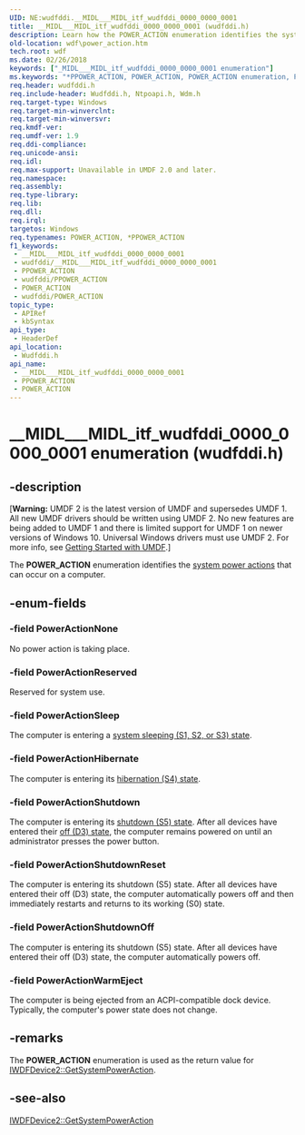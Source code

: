 ```yaml
---
UID: NE:wudfddi.__MIDL___MIDL_itf_wudfddi_0000_0000_0001
title: __MIDL___MIDL_itf_wudfddi_0000_0000_0001 (wudfddi.h)
description: Learn how the POWER_ACTION enumeration identifies the system power actions that can occur on a computer.
old-location: wdf\power_action.htm
tech.root: wdf
ms.date: 02/26/2018
keywords: ["_MIDL___MIDL_itf_wudfddi_0000_0000_0001 enumeration"]
ms.keywords: "*PPOWER_ACTION, POWER_ACTION, POWER_ACTION enumeration, PPOWER_ACTION, PPOWER_ACTION enumeration pointer, PowerActionHibernate, PowerActionNone, PowerActionReserved, PowerActionShutdown, PowerActionShutdownOff, PowerActionShutdownReset, PowerActionSleep, PowerActionWarmEject, __MIDL___MIDL_itf_wudfddi_0000_0000_0001, umdf.power_action, umdfstructs_02db2a83-1907-4aa2-9cdd-af3477e78ddd.xml, wdf.power_action, wudfddi/POWER_ACTION, wudfddi/PPOWER_ACTION, wudfddi/PowerActionHibernate, wudfddi/PowerActionNone, wudfddi/PowerActionReserved, wudfddi/PowerActionShutdown, wudfddi/PowerActionShutdownOff, wudfddi/PowerActionShutdownReset, wudfddi/PowerActionSleep, wudfddi/PowerActionWarmEject"
req.header: wudfddi.h
req.include-header: Wudfddi.h, Ntpoapi.h, Wdm.h
req.target-type: Windows
req.target-min-winverclnt: 
req.target-min-winversvr: 
req.kmdf-ver: 
req.umdf-ver: 1.9
req.ddi-compliance: 
req.unicode-ansi: 
req.idl: 
req.max-support: Unavailable in UMDF 2.0 and later.
req.namespace: 
req.assembly: 
req.type-library: 
req.lib: 
req.dll: 
req.irql: 
targetos: Windows
req.typenames: POWER_ACTION, *PPOWER_ACTION
f1_keywords:
 - __MIDL___MIDL_itf_wudfddi_0000_0000_0001
 - wudfddi/__MIDL___MIDL_itf_wudfddi_0000_0000_0001
 - PPOWER_ACTION
 - wudfddi/PPOWER_ACTION
 - POWER_ACTION
 - wudfddi/POWER_ACTION
topic_type:
 - APIRef
 - kbSyntax
api_type:
 - HeaderDef
api_location:
 - Wudfddi.h
api_name:
 - __MIDL___MIDL_itf_wudfddi_0000_0000_0001
 - PPOWER_ACTION
 - POWER_ACTION
---
```


# __MIDL___MIDL_itf_wudfddi_0000_0000_0001 enumeration (wudfddi.h)


## -description

<p class="CCE_Message">[<b>Warning:</b> UMDF 2 is the latest version of UMDF and supersedes UMDF 1.  All new UMDF drivers should be written using UMDF 2.  No new features are being added to UMDF 1 and there is limited support for UMDF 1 on newer versions of Windows 10.  Universal Windows drivers must use UMDF 2.  For more info, see <a href="/windows-hardware/drivers/wdf/getting-started-with-umdf-version-2">Getting Started with UMDF</a>.]

The <b>POWER_ACTION</b> enumeration identifies the <a href="/windows-hardware/drivers/kernel/system-power-actions">system power actions</a> that can occur on a computer.

## -enum-fields

### -field PowerActionNone

No power action is taking place.

### -field PowerActionReserved

Reserved for system use.

### -field PowerActionSleep

The computer is entering a <a href="/windows-hardware/drivers/kernel/system-sleeping-states">system sleeping (S1, S2, or S3) state</a>.

### -field PowerActionHibernate

The computer is entering its <a href="/windows-hardware/drivers/kernel/system-sleeping-states">hibernation (S4) state</a>.

### -field PowerActionShutdown

The computer is entering its <a href="/windows-hardware/drivers/kernel/system-shutdown-state-s5">shutdown (S5) state</a>. After all devices have entered their <a href="/windows-hardware/drivers/kernel/device-sleeping-states">off (D3) state</a>, the computer remains powered on until an administrator presses the power button.

### -field PowerActionShutdownReset

The computer is entering its shutdown (S5) state. After all devices have entered their off (D3) state, the computer automatically powers off and then immediately restarts and returns to its working (S0) state.

### -field PowerActionShutdownOff

The computer is entering its shutdown (S5) state. After all devices have entered their off (D3) state, the computer automatically powers off.

### -field PowerActionWarmEject

The computer is being ejected from an ACPI-compatible dock device. Typically, the computer's power state does not change.

## -remarks

The <b>POWER_ACTION</b> enumeration is used as the return value for <a href="/windows-hardware/drivers/ddi/wudfddi/nf-wudfddi-iwdfdevice2-getsystempoweraction">IWDFDevice2::GetSystemPowerAction</a>.

## -see-also

<a href="/windows-hardware/drivers/ddi/wudfddi/nf-wudfddi-iwdfdevice2-getsystempoweraction">IWDFDevice2::GetSystemPowerAction</a>

